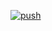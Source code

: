 [![push](https://github.com/jaweewo/jenkins-mvn-3.6.3/actions/workflows/docker-image.yml/badge.svg)](https://github.com/jaweewo/jenkins-mvn-3.6.3/actions/workflows/docker-image.yml)
